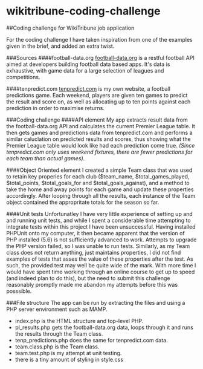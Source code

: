 # wikitribune-coding-challenge
##Coding challenge for WikiTribune job application

For the coding challenge I have taken inspiration from one of the examples given in the brief, and added an extra twist.  

###Sources
####football-data.org
[football-data.org](http://api.football-data.org/index) is a restful football API aimed at developers building football data based apps.  It's data is exhaustive, with game data for a large selection of leagues and competitions.

####tenpredict.com
[tenpredict.com](http://www.tenpredict.com) is my own website, a football predictions game.  Each weekend, players are given ten games to predict the result and score on, as well as allocating up to ten points against each prediction in order to maximise returns.  

###Coding challenge
####API element
My app extracts result data from the football-data.org API and calculates the current Premier League table.  It then gets games and predictions data from tenpredict.com and performs a similar caluclation on predicted results and scores, thus showing what the Premier League table would look like had each prediction come true.  _(Since tenpredict.com only uses weekend fixtures, there are fewer predictions for each team than actual games)_.

####Object Oriented element
I created a simple Team class that was used to retain key properies for each club ($team\_name, $total\_games\_played, $total\_points, $total\_goals\_for and $total\_goals\_against), and a method to take the home and away points for each game and update these properties accordingly.  After looping through all the results, each instance of the Team object contained the appropritate totals for the season so far.

####Unit tests
Unfortunatley I have very little experience of setting up and and running unit tests, and while I spent a considerable time attempting to integrate tests within this project I have been unsuccessful.  Having installed PHPUnit onto my computer, it then became apparent that the version of PHP installed (5.6) is not sufficiently advanced to work.  Attempts to upgrade the PHP version failed, so I was unable to run tests.  Similarly, as my Team class does not return anything, just maintains properties, I did not find examples of tests that asses the value of these properties after the test.  As such, the provided test may well be quite wide of the mark.  With more time I would have spent time working through an online course to get up to speed (and indeed plan to do this), but the need to submit this challenge reasonably promptly made me abandon my attempts before this was posssible.

###File structure
The app can be run by extracting the files and using a PHP server environment such as MAMP.  

* index.php is the HTML structure and top-level PHP.
* pl_results.php gets the football-data.org data, loops through it and runs the results through the Team class.
* tenp_predictions.php does the same for tenpredict.com data.
* team.class.php is the Team class.
* team.test.php is my attempt at unit testing.
* there is a tiny amount of styling in style.css


